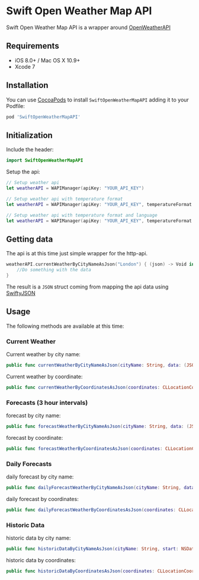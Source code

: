 # Swift Open Weather Map API
Swift Open Weather Map API is a wrapper around [OpenWeatherAPI](http://openweathermap.org)

## Requirements
- iOS 8.0+ / Mac OS X 10.9+
- Xcode 7

## Installation
You can use [CocoaPods](http://cocoapods.org/) to install `SwiftOpenWeatherMapAPI` adding it to your Podfile:

```Ruby
pod 'SwiftOpenWeatherMapAPI'
```

## Initialization
Include the header:

```Swift
import SwiftOpenWeatherMapAPI
```

Setup the api:

```Swift
// Setup weather api
let weatherAPI = WAPIManager(apiKey: "YOUR_API_KEY")

// Setup weather api with temperature format
let weatherAPI = WAPIManager(apiKey: "YOUR_API_KEY", temperatureFormat: .Celsius)

// Setup weather api with temperature format and language
let weatherAPI = WAPIManager(apiKey: "YOUR_API_KEY", temperatureFormat: .Celsius, lang: .English)
```

## Getting data
The api is at this time just simple wrapper for the http-api.

```Swift
weatherAPI.currentWeatherByCityNameAsJson("London") { (json) -> Void in
    //Do something with the data
}
```

The result is a `JSON` struct coming from mapping the api data using [SwiftyJSON](https://github.com/SwiftyJSON/SwiftyJSON)

## Usage
The following methods are available at this time:

### Current Weather
Current weather by city name:

```Swift
public func currentWeatherByCityNameAsJson(cityName: String, data: (JSON) -> Void)
```

Current weather by coordinate:

```Swift
public func currentWeatherByCoordinatesAsJson(coordinates: CLLocationCoordinate2D, data: (JSON) -> Void)
```

### Forecasts (3 hour intervals)
forecast by city name:

```Swift
public func forecastWeatherByCityNameAsJson(cityName: String, data: (JSON) -> Void)
```

forecast by coordinate:

```Swift
public func forecastWeatherByCoordinatesAsJson(coordinates: CLLocationCoordinate2D, data: (JSON) -> Void)
```

### Daily Forecasts
daily forecast by city name:

```Swift
public func dailyForecastWeatherByCityNameAsJson(cityName: String, data: (JSON) -> Void)
```

daily forecast by coordinates:

```Swift
public func dailyForecastWeatherByCoordinatesAsJson(coordinates: CLLocationCoordinate2D, data: (JSON) -> Void)
```

### Historic Data
historic data by city name:

```Swift
public func historicDataByCityNameAsJson(cityName: String, start: NSDate, end: NSDate?, data: (JSON) -> Void)
```

historic data by coordinates:

```Swift
public func historicDataByCoordinatesAsJson(coordinates: CLLocationCoordinate2D, start: NSDate, end: NSDate?, data: (JSON) -> Void)
```
